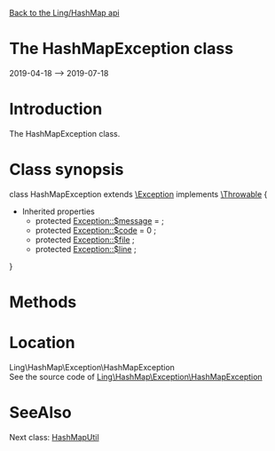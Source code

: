 [Back to the Ling/HashMap api](https://github.com/lingtalfi/HashMap/blob/master/doc/api/Ling/HashMap.md)



The HashMapException class
================
2019-04-18 --> 2019-07-18






Introduction
============

The HashMapException class.



Class synopsis
==============


class <span class="pl-k">HashMapException</span> extends [\Exception](http://php.net/manual/en/class.exception.php) implements [\Throwable](http://php.net/manual/en/class.throwable.php) {

- Inherited properties
    - protected  [Exception::$message](#property-message) =  ;
    - protected  [Exception::$code](#property-code) = 0 ;
    - protected  [Exception::$file](#property-file) ;
    - protected  [Exception::$line](#property-line) ;

}






Methods
==============






Location
=============
Ling\HashMap\Exception\HashMapException<br>
See the source code of [Ling\HashMap\Exception\HashMapException](https://github.com/lingtalfi/HashMap/blob/master/Exception/HashMapException.php)



SeeAlso
==============
Next class: [HashMapUtil](https://github.com/lingtalfi/HashMap/blob/master/doc/api/Ling/HashMap/Util/HashMapUtil.md)<br>
